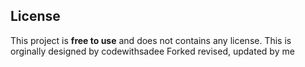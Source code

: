 
## License
This project is **free to use** and does not contains any license.
This is orginally designed by codewithsadee
Forked revised, updated by me



